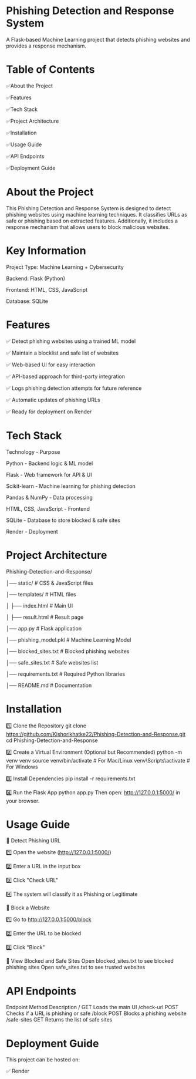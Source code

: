 <h1>Phishing Detection and Response System</h1>


A Flask-based Machine Learning project that detects phishing websites and provides a response mechanism.

 <h1>Table of Contents</h1>
 
 ✅About the Project
 
 ✅Features
 
 ✅Tech Stack
 
 ✅Project Architecture
 
 ✅Installation
 
 ✅Usage Guide
 
 ✅API Endpoints
 
 ✅Deployment Guide

<h1>About the Project</h1>

This Phishing Detection and Response System is designed to detect phishing websites using machine learning techniques. It classifies URLs as safe or phishing based on extracted features. Additionally, it includes a response mechanism that allows users to block malicious websites.

 <h1>Key Information</h1>
 
 Project Type: Machine Learning + Cybersecurity
 
 Backend: Flask (Python)
 
 Frontend: HTML, CSS, JavaScript
 
 Database: SQLite

 <h1>Features</h1>
 
✅ Detect phishing websites using a trained ML model

✅ Maintain a blocklist and safe list of websites

✅ Web-based UI for easy interaction

✅ API-based approach for third-party integration

✅ Logs phishing detection attempts for future reference

✅ Automatic updates of phishing URLs

✅ Ready for deployment on Render

<h1>Tech Stack</h1>

Technology	                -             Purpose

Python	                    -             Backend logic & ML model

Flask                	     -              Web framework for API & UI

Scikit-learn	              -             Machine learning for phishing detection

Pandas & NumPy       	     -              Data processing

HTML, CSS, JavaScript	     -             Frontend

SQLite                     -              Database to store blocked & safe sites

Render                     -           	 Deployment

 <h1>Project Architecture</h1>
 
 Phishing-Detection-and-Response/
 
│── static/                  # CSS & JavaScript files

│── templates/               # HTML files

│   ├── index.html           # Main UI

│   ├── result.html          # Result page

│── app.py                   # Flask application

│── phishing_model.pkl       # Machine Learning Model

│── blocked_sites.txt        # Blocked phishing websites

│── safe_sites.txt           # Safe websites list

│── requirements.txt         # Required Python libraries

│── README.md                # Documentation

 <h1>Installation</h1>
 
1️⃣  Clone the Repository
git clone https://github.com/Kishorikhatke22/Phishing-Detection-and-Response.git
cd Phishing-Detection-and-Response

2️⃣ Create a Virtual Environment (Optional but Recommended)
python -m venv venv
source venv/bin/activate  # For Mac/Linux
venv\Scripts\activate  # For Windows

3️⃣ Install Dependencies
pip install -r requirements.txt

4️⃣ Run the Flask App
python app.py
Then open: http://127.0.0.1:5000/ in your browser.


 <h1>Usage Guide</h1>
🔹 Detect Phishing URL

1️⃣ Open the website (http://127.0.0.1:5000/)

2️⃣ Enter a URL in the input box

3️⃣ Click "Check URL"

4️⃣ The system will classify it as Phishing or Legitimate

🔹 Block a Website

1️⃣ Go to http://127.0.0.1:5000/block

2️⃣ Enter the URL to be blocked

3️⃣ Click "Block"

🔹 View Blocked and Safe Sites
Open blocked_sites.txt to see blocked phishing sites
Open safe_sites.txt to see trusted websites


<h1>API Endpoints</h1>
Endpoint	             Method	                  Description
/	                     GET	                    Loads the main UI
/check-url   	         POST                   	Checks if a URL is phishing or safe
/block	               POST	                    Blocks a phishing website
/safe-sites  	         GET	                    Returns the list of safe sites

<h1>Deployment Guide</h1>

This project can be hosted on:

✅ Render









